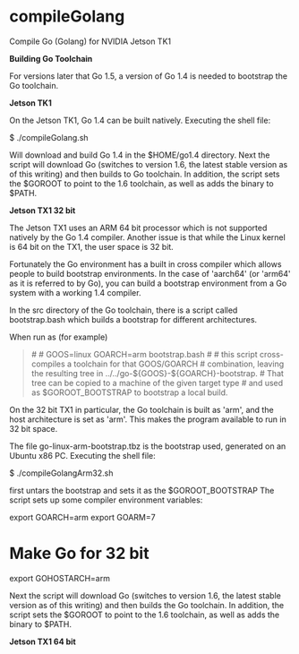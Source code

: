 # compileGolang
Compile Go (Golang) for NVIDIA Jetson TK1

<b>Building Go Toolchain</b>

For versions later that Go 1.5, a version of Go 1.4 is needed to bootstrap the Go toolchain.

<b>Jetson TK1</b>

On the Jetson TK1, Go 1.4 can be built natively. Executing the shell file:

$ ./compileGolang.sh

Will download and build Go 1.4 in the $HOME/go1.4 directory. Next the script will download
Go (switches to version 1.6, the latest stable version as of this writing) and then builds to Go toolchain.
In addition, the script sets the $GOROOT to point to the 1.6 toolchain, as well as adds the binary to $PATH.


<b>Jetson TX1 32 bit</b>

The Jetson TX1 uses an ARM 64 bit processor which is not supported natively by the Go 1.4 compiler. Another issue
is that while the Linux kernel is 64 bit on the TX1, the user space is 32 bit. 

Fortunately the Go environment has a built in cross compiler which allows people to build bootstrap environments.
In the case of 'aarch64' (or 'arm64' as it is referred to by Go), you can build a bootstrap environment from a Go 
system with a working 1.4 compiler. 

In the src directory of the Go toolchain, there is a script called bootstrap.bash which builds a bootstrap for different architectures.

When run as (for example)
<blockquote>
 #
 #	GOOS=linux GOARCH=arm bootstrap.bash
 #
 # this script cross-compiles a toolchain for that GOOS/GOARCH
 # combination, leaving the resulting tree in ../../go-${GOOS}-${GOARCH}-bootstrap.
 # That tree can be copied to a machine of the given target type
 # and used as $GOROOT_BOOTSTRAP to bootstrap a local build.
 </blockquote>
 
On the 32 bit TX1 in particular, the Go toolchain is built as 'arm', and the host architecture is set as 'arm'.
This makes the program available to run in 32 bit space.
 
The file go-linux-arm-bootstrap.tbz is the bootstrap used, generated on an Ubuntu x86 PC. Executing the shell file:

$ ./compileGolangArm32.sh


first untars the bootstrap and sets it as the $GOROOT_BOOTSTRAP
The script sets up some compiler environment variables:

export GOARCH=arm
export GOARM=7
# Make Go for 32 bit
export GOHOSTARCH=arm

Next the script will download Go (switches to version 1.6, the latest stable version as of this writing) and then
builds the Go toolchain.
In addition, the script sets the $GOROOT to point to the 1.6 toolchain, as well as adds the binary to $PATH.


<b>Jetson TX1 64 bit</b>
